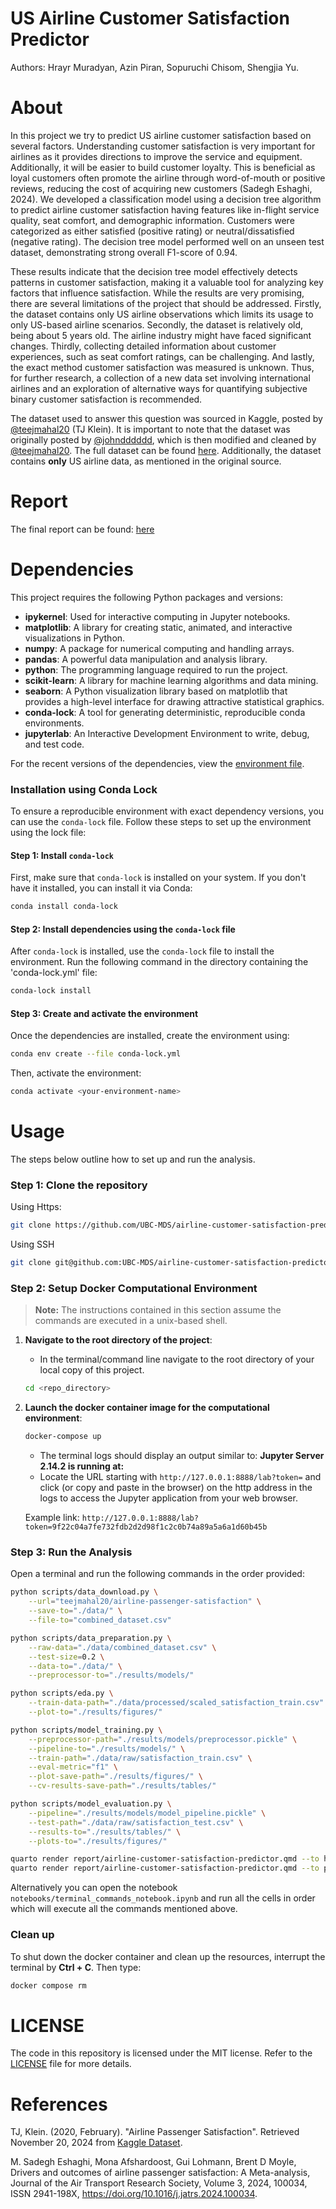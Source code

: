 # US Airline Customer Satisfaction Predictor
Authors: Hrayr Muradyan, Azin Piran, Sopuruchi Chisom, Shengjia Yu.

# About

In this project we try to predict US airline customer satisfaction based on several factors.
Understanding customer satisfaction is very important for airlines as it provides directions to improve the service and equipment. 
Additionally, it will be easier to build customer loyalty. This is beneficial as loyal customers often promote the airline through 
word-of-mouth or positive reviews, reducing the cost of acquiring new customers (Sadegh Eshaghi, 2024).  We developed a classification model using a decision tree algorithm to predict airline customer satisfaction having features like 
in-flight service quality, seat comfort, and demographic information. Customers were categorized as either satisfied (positive rating) 
or neutral/dissatisfied (negative rating). The decision tree model performed well on an unseen test dataset, demonstrating strong overall F1-score of 0.94.

These results indicate that the decision tree model effectively detects patterns in customer satisfaction, making it a valuable tool for analyzing key factors that influence satisfaction. 
While the results are very promising, there are several limitations of the project that should be addressed. 
Firstly, the dataset contains only US airline observations which limits its usage to only US-based airline scenarios. 
Secondly, the dataset is relatively old, being about 5 years old. The airline industry might have faced significant changes.
Thirdly, collecting detailed information about customer experiences, such as seat comfort ratings, can be challenging. 
And lastly, the exact method customer satisfaction was measured is unknown.
Thus, for further research, a collection of a new data set involving international airlines and an exploration of alternative ways
for quantifying subjective binary customer satisfaction is recommended.

The dataset used to answer this question was sourced in Kaggle, posted by [@teejmahal20](https://www.kaggle.com/teejmahal20) (TJ Klein). 
It is important to note that the dataset was originally posted by [@johndddddd](https://www.kaggle.com/datasets/johndddddd/customer-satisfaction), 
which is then modified and cleaned by [@teejmahal20](https://www.kaggle.com/teejmahal20). 
The full dataset can be found [here](https://www.kaggle.com/datasets/teejmahal20/airline-passenger-satisfaction). 
Additionally, the dataset contains **only** US airline data, as mentioned in the original source.

# Report

The final report can be found: [here](https://ubc-mds.github.io/airline-customer-satisfaction-predictor/docs/airline_passenger_satisfaction_predictor.html)

# Dependencies
This project requires the following Python packages and versions:

- **ipykernel**: Used for interactive computing in Jupyter notebooks.
- **matplotlib**: A library for creating static, animated, and interactive visualizations in Python.
- **numpy**: A package for numerical computing and handling arrays.
- **pandas**: A powerful data manipulation and analysis library.
- **python**: The programming language required to run the project.
- **scikit-learn**: A library for machine learning algorithms and data mining.
- **seaborn**: A Python visualization library based on matplotlib that provides a high-level interface for drawing attractive statistical graphics.
- **conda-lock**: A tool for generating deterministic, reproducible conda environments.
- **jupyterlab**: An Interactive Development Environment to write, debug, and test code.


For the recent versions of the dependencies, view the [environment file](https://github.com/UBC-MDS/airline-customer-satisfaction-predictor/blob/main/dsci522_environment.yml).

### Installation using Conda Lock

To ensure a reproducible environment with exact dependency versions, you can use the `conda-lock` file. Follow these steps to set up the environment using the lock file:

#### Step 1: Install `conda-lock`

First, make sure that `conda-lock` is installed on your system. If you don't have it installed, you can install it via Conda:

```bash
conda install conda-lock
```
#### Step 2: Install dependencies using the `conda-lock` file

After `conda-lock` is installed, use the `conda-lock` file to install the environment. Run the following command in the directory containing the 'conda-lock.yml' file:

```bash
conda-lock install
```
#### Step 3: Create and activate the environment
Once the dependencies are installed, create the environment using:

```bash
conda env create --file conda-lock.yml
```
Then, activate the environment:

```bash
conda activate <your-environment-name>
```

# Usage
The steps below outline how to set up and run the analysis. 

### Step 1: Clone the repository

Using Https:
```bash
git clone https://github.com/UBC-MDS/airline-customer-satisfaction-predictor.git
```

Using SSH
```bash
git clone git@github.com:UBC-MDS/airline-customer-satisfaction-predictor.git
```

### Step 2: Setup Docker Computational Environment

> **Note:** The instructions contained in this section assume the commands are executed in a unix-based shell.
    
1. **Navigate to the root directory of the project**: 
    - In the terminal/command line navigate to the root directory of your local copy of this project.
    ```bash
    cd <repo_directory>
    ```
2. **Launch the docker container image for the computational environment**:

    ```bash
    docker-compose up
    ```
    - The terminal logs should display an output similar to: **Jupyter Server 2.14.2 is running at:**
    - Locate the URL starting with `http://127.0.0.1:8888/lab?token=` and click (or copy and paste in the browser) on the http address in the logs to access the Jupyter application from your web browser.

    Example link: `http://127.0.0.1:8888/lab?token=9f22c04a7fe732fdb2d2d98f1c2c0b74a89a5a6a1d60b45b`
    


### Step 3: Run the Analysis

Open a terminal and run the following commands in the order provided:

```bash
python scripts/data_download.py \
    --url="teejmahal20/airline-passenger-satisfaction" \
    --save-to="./data/" \
    --file-to="combined_dataset.csv"

python scripts/data_preparation.py \
    --raw-data="./data/combined_dataset.csv" \
    --test-size=0.2 \
    --data-to="./data/" \
    --preprocessor-to="./results/models/"

python scripts/eda.py \
    --train-data-path="./data/processed/scaled_satisfaction_train.csv" \
    --plot-to="./results/figures/"

python scripts/model_training.py \
    --preprocessor-path="./results/models/preprocessor.pickle" \
    --pipeline-to="./results/models/" \
    --train-path="./data/raw/satisfaction_train.csv" \
    --eval-metric="f1" \
    --plot-save-path="./results/figures/" \
    --cv-results-save-path="./results/tables/"

python scripts/model_evaluation.py \
    --pipeline="./results/models/model_pipeline.pickle" \
    --test-path="./data/raw/satisfaction_test.csv" \
    --results-to="./results/tables/" \
    --plots-to="./results/figures/"

quarto render report/airline-customer-satisfaction-predictor.qmd --to html
quarto render report/airline-customer-satisfaction-predictor.qmd --to pdf
```

Alternatively you can open the notebook `notebooks/terminal_commands_notebook.ipynb` and run all the cells in order which will execute all the commands mentioned above.

### Clean up
To shut down the docker container and clean up the resources, interrupt the terminal by **Ctrl + C**. Then type:
```bash
docker compose rm
```

# LICENSE

The code in this repository is licensed under the MIT license. Refer to the [LICENSE](LICENSE) file for more details.

# References

TJ, Klein. (2020, February). "Airline Passenger Satisfaction". Retrieved November 20, 2024 from [Kaggle Dataset](https://www.kaggle.com/datasets/teejmahal20/airline-passenger-satisfaction/data).

M. Sadegh Eshaghi, Mona Afshardoost, Gui Lohmann, Brent D Moyle, Drivers and outcomes of airline passenger satisfaction: A Meta-analysis, Journal of the Air Transport Research Society, Volume 3, 2024, 100034, ISSN 2941-198X, https://doi.org/10.1016/j.jatrs.2024.100034.